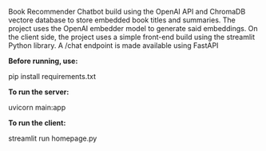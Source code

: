 Book Recommender Chatbot build using the OpenAI API and ChromaDB vectore database to store embedded book titles and summaries. The project uses the OpenAI embedder model to generate said embeddings. On the client side, the project uses a simple front-end build using the streamlit Python library. A /chat endpoint is made available using FastAPI

**Before running, use:**

pip install requirements.txt


**To run the server:**

uvicorn main:app


**To run the client:**

streamlit run homepage.py
